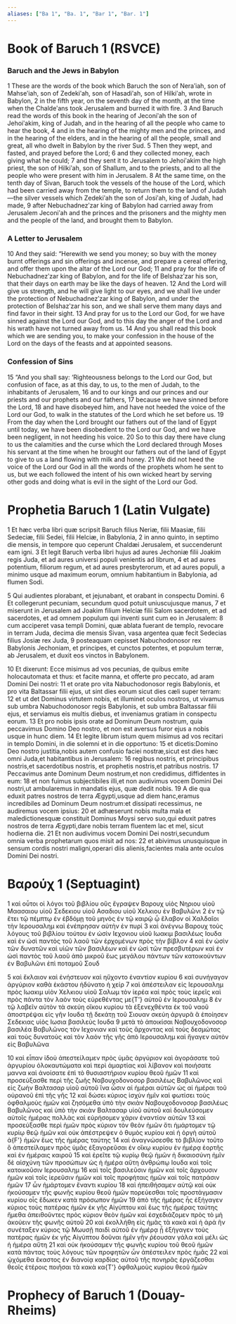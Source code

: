 ```yaml
---
aliases: ["Ba 1", "Ba. 1", "Bar 1", "Bar. 1"]
---
```



# Book of Baruch 1 (RSVCE)

### Baruch and the Jews in Babylon
1 These are the words of the book which Baruch the son of Neraʹiah, son of Mahseʹiah, son of Zedekiʹah, son of Hasadiʹah, son of Hilkiʹah, wrote in Babylon,
2 in the fifth year, on the seventh day of the month, at the time when the Chaldeʹans took Jerusalem and burned it with fire.
3 And Baruch read the words of this book in the hearing of Jeconiʹah the son of Jehoiʹakim, king of Judah, and in the hearing of all the people who came to hear the book,
4 and in the hearing of the mighty men and the princes, and in the hearing of the elders, and in the hearing of all the people, small and great, all who dwelt in Babylon by the river Sud.
5 Then they wept, and fasted, and prayed before the Lord;
6 and they collected money, each giving what he could;
7 and they sent it to Jerusalem to Jehoiʹakim the high priest, the son of Hilkiʹah, son of Shallum, and to the priests, and to all the people who were present with him in Jerusalem.
8 At the same time, on the tenth day of Sivan, Baruch took the vessels of the house of the Lord, which had been carried away from the temple, to return them to the land of Judah—the silver vessels which Zedekiʹah the son of Josiʹah, king of Judah, had made,
9 after Nebuchadnezʹzar king of Babylon had carried away from Jerusalem Jeconiʹah and the princes and the prisoners and the mighty men and the people of the land, and brought them to Babylon.
### A Letter to Jerusalem
10 And they said: “Herewith we send you money; so buy with the money burnt offerings and sin offerings and incense, and prepare a cereal offering, and offer them upon the altar of the Lord our God;
11 and pray for the life of Nebuchadnezʹzar king of Babylon, and for the life of Belshazʹzar his son, that their days on earth may be like the days of heaven.
12 And the Lord will give us strength, and he will give light to our eyes, and we shall live under the protection of Nebuchadnezʹzar king of Babylon, and under the protection of Belshazʹzar his son, and we shall serve them many days and find favor in their sight.
13 And pray for us to the Lord our God, for we have sinned against the Lord our God, and to this day the anger of the Lord and his wrath have not turned away from us.
14 And you shall read this book which we are sending you, to make your confession in the house of the Lord on the days of the feasts and at appointed seasons.
### Confession of Sins
15 “And you shall say: ‘Righteousness belongs to the Lord our God, but confusion of face, as at this day, to us, to the men of Judah, to the inhabitants of Jerusalem,
16 and to our kings and our princes and our priests and our prophets and our fathers,
17 because we have sinned before the Lord,
18 and have disobeyed him, and have not heeded the voice of the Lord our God, to walk in the statutes of the Lord which he set before us.
19 From the day when the Lord brought our fathers out of the land of Egypt until today, we have been disobedient to the Lord our God, and we have been negligent, in not heeding his voice.
20 So to this day there have clung to us the calamities and the curse which the Lord declared through Moses his servant at the time when he brought our fathers out of the land of Egypt to give to us a land flowing with milk and honey.
21 We did not heed the voice of the Lord our God in all the words of the prophets whom he sent to us, but we each followed the intent of his own wicked heart by serving other gods and doing what is evil in the sight of the Lord our God.


# Prophetia Baruch 1 (Latin Vulgate)

1 Et hæc verba libri quæ scripsit Baruch filius Neriæ, filii Maasiæ, filii Sedeciæ, filii Sedei, filii Helciæ, in Babylonia,
2 in anno quinto, in septimo die mensis, in tempore quo ceperunt Chaldæi Jerusalem, et succenderunt eam igni.
3 Et legit Baruch verba libri hujus ad aures Jechoniæ filii Joakim regis Juda, et ad aures universi populi venientis ad librum,
4 et ad aures potentium, filiorum regum, et ad aures presbyterorum, et ad aures populi, a minimo usque ad maximum eorum, omnium habitantium in Babylonia, ad flumen Sodi.

5 Qui audientes plorabant, et jejunabant, et orabant in conspectu Domini.
6 Et collegerunt pecuniam, secundum quod potuit uniuscujusque manus,
7 et miserunt in Jerusalem ad Joakim filium Helciæ filii Salom sacerdotem, et ad sacerdotes, et ad omnem populum qui inventi sunt cum eo in Jerusalem:
8 cum acciperet vasa templi Domini, quæ ablata fuerant de templo, revocare in terram Juda, decima die mensis Sivan, vasa argentea quæ fecit Sedecias filius Josiæ rex Juda,
9 posteaquam cepisset Nabuchodonosor rex Babylonis Jechoniam, et principes, et cunctos potentes, et populum terræ, ab Jerusalem, et duxit eos vinctos in Babylonem.

10 Et dixerunt: Ecce misimus ad vos pecunias, de quibus emite holocautomata et thus: et facite manna, et offerte pro peccato, ad aram Domini Dei nostri:
11 et orate pro vita Nabuchodonosor regis Babylonis, et pro vita Baltassar filii ejus, ut sint dies eorum sicut dies cæli super terram:
12 et ut det Dominus virtutem nobis, et illuminet oculos nostros, ut vivamus sub umbra Nabuchodonosor regis Babylonis, et sub umbra Baltassar filii ejus, et serviamus eis multis diebus, et inveniamus gratiam in conspectu eorum.
13 Et pro nobis ipsis orate ad Dominum Deum nostrum, quia peccavimus Domino Deo nostro, et non est aversus furor ejus a nobis usque in hunc diem.
14 Et legite librum istum quem misimus ad vos recitari in templo Domini, in die solemni et in die opportuno:
15 et dicetis:Domino Deo nostro justitia,nobis autem confusio faciei nostræ,sicut est dies hæc omni Juda,et habitantibus in Jerusalem:
16 regibus nostris, et principibus nostris,et sacerdotibus nostris, et prophetis nostris,et patribus nostris.
17 Peccavimus ante Dominum Deum nostrum,et non credidimus, diffidentes in eum:
18 et non fuimus subjectibiles illi,et non audivimus vocem Domini Dei nostri,ut ambularemus in mandatis ejus, quæ dedit nobis.
19 A die qua eduxit patres nostros de terra Ægypti,usque ad diem hanc,eramus incredibiles ad Dominum Deum nostrum:et dissipati recessimus, ne audiremus vocem ipsius:
20 et adhæserunt nobis multa mala et maledictionesquæ constituit Dominus Moysi servo suo,qui eduxit patres nostros de terra Ægypti,dare nobis terram fluentem lac et mel, sicut hodierna die.
21 Et non audivimus vocem Domini Dei nostri,secundum omnia verba prophetarum quos misit ad nos:
22 et abivimus unusquisque in sensum cordis nostri maligni,operari diis alienis,facientes mala ante oculos Domini Dei nostri.


# Βαρούχ 1 (Septuagint)

1 καὶ οὗτοι οἱ λόγοι τοῦ βιβλίου οὓς ἔγραψεν Βαρουχ υἱὸς Νηριου υἱοῦ Μαασαιου υἱοῦ Σεδεκιου υἱοῦ Ασαδιου υἱοῦ Χελκιου ἐν Βαβυλῶνι
2 ἐν τῷ ἔτει τῷ πέμπτῳ ἐν ἑβδόμῃ τοῦ μηνὸς ἐν τῷ καιρῷ ᾧ ἔλαβον οἱ Χαλδαῖοι τὴν Ιερουσαλημ καὶ ἐνέπρησαν αὐτὴν ἐν πυρί
3 καὶ ἀνέγνω Βαρουχ τοὺς λόγους τοῦ βιβλίου τούτου ἐν ὠσὶν Ιεχονιου υἱοῦ Ιωακιμ βασιλέως Ιουδα καὶ ἐν ὠσὶ παντὸς τοῦ λαοῦ τῶν ἐρχομένων πρὸς τὴν βίβλον
4 καὶ ἐν ὠσὶν τῶν δυνατῶν καὶ υἱῶν τῶν βασιλέων καὶ ἐν ὠσὶ τῶν πρεσβυτέρων καὶ ἐν ὠσὶ παντὸς τοῦ λαοῦ ἀπὸ μικροῦ ἕως μεγάλου πάντων τῶν κατοικούντων ἐν Βαβυλῶνι ἐπὶ ποταμοῦ Σουδ

5 καὶ ἔκλαιον καὶ ἐνήστευον καὶ ηὔχοντο ἐναντίον κυρίου
6 καὶ συνήγαγον ἀργύριον καθὰ ἑκάστου ἠδύνατο ἡ χείρ
7 καὶ ἀπέστειλαν εἰς Ιερουσαλημ πρὸς Ιωακιμ υἱὸν Χελκιου υἱοῦ Σαλωμ τὸν ἱερέα καὶ πρὸς τοὺς ἱερεῖς καὶ πρὸς πάντα τὸν λαὸν τοὺς εὑρεθέντας με{T'} αὐτοῦ ἐν Ιερουσαλημ
8 ἐν τῷ λαβεῖν αὐτὸν τὰ σκεύη οἴκου κυρίου τὰ ἐξενεχθέντα ἐκ τοῦ ναοῦ ἀποστρέψαι εἰς γῆν Ιουδα τῇ δεκάτῃ τοῦ Σιουαν σκεύη ἀργυρᾶ ἃ ἐποίησεν Σεδεκιας υἱὸς Ιωσια βασιλεὺς Ιουδα
9 μετὰ τὸ ἀποικίσαι Ναβουχοδονοσορ βασιλέα Βαβυλῶνος τὸν Ιεχονιαν καὶ τοὺς ἄρχοντας καὶ τοὺς δεσμώτας καὶ τοὺς δυνατοὺς καὶ τὸν λαὸν τῆς γῆς ἀπὸ Ιερουσαλημ καὶ ἤγαγεν αὐτὸν εἰς Βαβυλῶνα

10 καὶ εἶπαν ἰδοὺ ἀπεστείλαμεν πρὸς ὑμᾶς ἀργύριον καὶ ἀγοράσατε τοῦ ἀργυρίου ὁλοκαυτώματα καὶ περὶ ἁμαρτίας καὶ λίβανον καὶ ποιήσατε μαννα καὶ ἀνοίσατε ἐπὶ τὸ θυσιαστήριον κυρίου θεοῦ ἡμῶν
11 καὶ προσεύξασθε περὶ τῆς ζωῆς Ναβουχοδονοσορ βασιλέως Βαβυλῶνος καὶ εἰς ζωὴν Βαλτασαρ υἱοῦ αὐτοῦ ἵνα ὦσιν αἱ ἡμέραι αὐτῶν ὡς αἱ ἡμέραι τοῦ οὐρανοῦ ἐπὶ τῆς γῆς
12 καὶ δώσει κύριος ἰσχὺν ἡμῖν καὶ φωτίσει τοὺς ὀφθαλμοὺς ἡμῶν καὶ ζησόμεθα ὑπὸ τὴν σκιὰν Ναβουχοδονοσορ βασιλέως Βαβυλῶνος καὶ ὑπὸ τὴν σκιὰν Βαλτασαρ υἱοῦ αὐτοῦ καὶ δουλεύσομεν αὐτοῖς ἡμέρας πολλὰς καὶ εὑρήσομεν χάριν ἐναντίον αὐτῶν
13 καὶ προσεύξασθε περὶ ἡμῶν πρὸς κύριον τὸν θεὸν ἡμῶν ὅτι ἡμάρτομεν τῷ κυρίῳ θεῷ ἡμῶν καὶ οὐκ ἀπέστρεψεν ὁ θυμὸς κυρίου καὶ ἡ ὀργὴ αὐτοῦ ἀ{F'} ἡμῶν ἕως τῆς ἡμέρας ταύτης
14 καὶ ἀναγνώσεσθε τὸ βιβλίον τοῦτο ὃ ἀπεστείλαμεν πρὸς ὑμᾶς ἐξαγορεῦσαι ἐν οἴκῳ κυρίου ἐν ἡμέρᾳ ἑορτῆς καὶ ἐν ἡμέραις καιροῦ
15 καὶ ἐρεῖτε τῷ κυρίῳ θεῷ ἡμῶν ἡ δικαιοσύνη ἡμῖν δὲ αἰσχύνη τῶν προσώπων ὡς ἡ ἡμέρα αὕτη ἀνθρώπῳ Ιουδα καὶ τοῖς κατοικοῦσιν Ιερουσαλημ
16 καὶ τοῖς βασιλεῦσιν ἡμῶν καὶ τοῖς ἄρχουσιν ἡμῶν καὶ τοῖς ἱερεῦσιν ἡμῶν καὶ τοῖς προφήταις ἡμῶν καὶ τοῖς πατράσιν ἡμῶν
17 ὧν ἡμάρτομεν ἔναντι κυρίου
18 καὶ ἠπειθήσαμεν αὐτῷ καὶ οὐκ ἠκούσαμεν τῆς φωνῆς κυρίου θεοῦ ἡμῶν πορεύεσθαι τοῖς προστάγμασιν κυρίου οἷς ἔδωκεν κατὰ πρόσωπον ἡμῶν
19 ἀπὸ τῆς ἡμέρας ἧς ἐξήγαγεν κύριος τοὺς πατέρας ἡμῶν ἐκ γῆς Αἰγύπτου καὶ ἕως τῆς ἡμέρας ταύτης ἤμεθα ἀπειθοῦντες πρὸς κύριον θεὸν ἡμῶν καὶ ἐσχεδιάζομεν πρὸς τὸ μὴ ἀκούειν τῆς φωνῆς αὐτοῦ
20 καὶ ἐκολλήθη εἰς ἡμᾶς τὰ κακὰ καὶ ἡ ἀρά ἣν συνέταξεν κύριος τῷ Μωυσῇ παιδὶ αὐτοῦ ἐν ἡμέρᾳ ᾗ ἐξήγαγεν τοὺς πατέρας ἡμῶν ἐκ γῆς Αἰγύπτου δοῦναι ἡμῖν γῆν ῥέουσαν γάλα καὶ μέλι ὡς ἡ ἡμέρα αὕτη
21 καὶ οὐκ ἠκούσαμεν τῆς φωνῆς κυρίου τοῦ θεοῦ ἡμῶν κατὰ πάντας τοὺς λόγους τῶν προφητῶν ὧν ἀπέστειλεν πρὸς ἡμᾶς
22 καὶ ᾠχόμεθα ἕκαστος ἐν διανοίᾳ καρδίας αὐτοῦ τῆς πονηρᾶς ἐργάζεσθαι θεοῖς ἑτέροις ποιῆσαι τὰ κακὰ κα{T'} ὀφθαλμοὺς κυρίου θεοῦ ἡμῶν


# Prophecy of Baruch 1 (Douay-Rheims)

